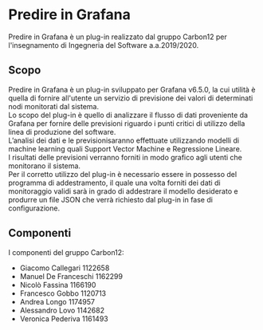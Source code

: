 # Predire in Grafana

Predire in Grafana è un plug-in realizzato dal gruppo Carbon12 per l'insegnamento di Ingegneria del Software a.a.2019/2020.

## Scopo

Predire in Grafana è un plug-in sviluppato per Grafana v6.5.0, la cui utilità è quella di fornire all'utente un servizio di previsione dei valori di determinati nodi monitorati dal sistema.  
Lo scopo del plug-in è quello di analizzare il flusso di dati proveniente da Grafana per fornire delle previsioni riguardo i punti critici di utilizzo della linea di produzione del software.   
L’analisi dei dati e le previsionisaranno effettuate utilizzando modelli di machine learning quali Support Vector Machine e Regressione Lineare.  
I risultati delle previsioni verranno forniti in modo grafico agli utenti che monitorano il sistema.  
Per il corretto utilizzo del plug-in è necessario essere in possesso del programma di addestramento, il quale una volta forniti dei dati di monitoraggio validi sarà in grado di addestrare il modello desiderato e produrre un file JSON che verrà richiesto dal plug-in in fase di configurazione.

## Componenti
I componenti del gruppo Carbon12:

- Giacomo Callegari 1122658
- Manuel De Franceschi 1162299
- Nicolò Fassina 1166190
- Francesco Gobbo 1120713
- Andrea Longo 1174957
- Alessandro Lovo 1142682
- Veronica Pederiva 1161493
